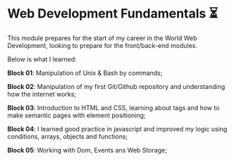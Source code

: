 # Web Development Fundamentals :hourglass_flowing_sand:

This module prepares for the start of my career in the World Web Development, looking to prepare for the front/back-end modules. 

Below is what I learned:

**Block 01**: Manipulation of Unix & Bash by commands;

**Block 02**: Manipulation of my first Git/Github repository and understanding how the internet works;

**Block 03**: Introduction to HTML and CSS, learning about tags and how to make semantic pages with element positioning;

**Block 04**: I learned good practice in javascript and improved my logic using conditions, arrays, objects and functions;

**Block 05**: Working with Dom, Events ans Web Storage;
